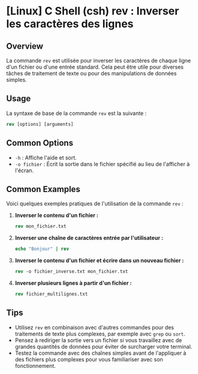 # [Linux] C Shell (csh) rev : Inverser les caractères des lignes

## Overview
La commande `rev` est utilisée pour inverser les caractères de chaque ligne d'un fichier ou d'une entrée standard. Cela peut être utile pour diverses tâches de traitement de texte ou pour des manipulations de données simples.

## Usage
La syntaxe de base de la commande `rev` est la suivante :

```csh
rev [options] [arguments]
```

## Common Options
- `-h` : Affiche l'aide et sort.
- `-o fichier` : Écrit la sortie dans le fichier spécifié au lieu de l'afficher à l'écran.

## Common Examples
Voici quelques exemples pratiques de l'utilisation de la commande `rev` :

1. **Inverser le contenu d'un fichier :**
   ```csh
   rev mon_fichier.txt
   ```

2. **Inverser une chaîne de caractères entrée par l'utilisateur :**
   ```csh
   echo "Bonjour" | rev
   ```

3. **Inverser le contenu d'un fichier et écrire dans un nouveau fichier :**
   ```csh
   rev -o fichier_inverse.txt mon_fichier.txt
   ```

4. **Inverser plusieurs lignes à partir d'un fichier :**
   ```csh
   rev fichier_multilignes.txt
   ```

## Tips
- Utilisez `rev` en combinaison avec d'autres commandes pour des traitements de texte plus complexes, par exemple avec `grep` ou `sort`.
- Pensez à rediriger la sortie vers un fichier si vous travaillez avec de grandes quantités de données pour éviter de surcharger votre terminal.
- Testez la commande avec des chaînes simples avant de l'appliquer à des fichiers plus complexes pour vous familiariser avec son fonctionnement.
